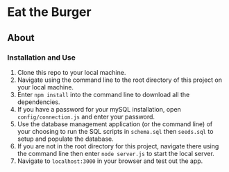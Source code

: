 # Eat the Burger

## About

### Installation and Use
1. Clone this repo to your local machine.
2. Navigate using the command line to the root directory of this project on your local machine.
3. Enter `npm install` into the command line to download all the dependencies.
4. If you have a password for your mySQL installation, open `config/connection.js` and enter your password.
5. Use the database management application (or the command line) of your choosing to run the SQL scripts in `schema.sql` then `seeds.sql` to setup and populate the database.
6. If you are not in the root directory for this project, navigate there using the command line then enter `node server.js` to start the local server.
7. Navigate to `localhost:3000` in your browser and test out the app.
